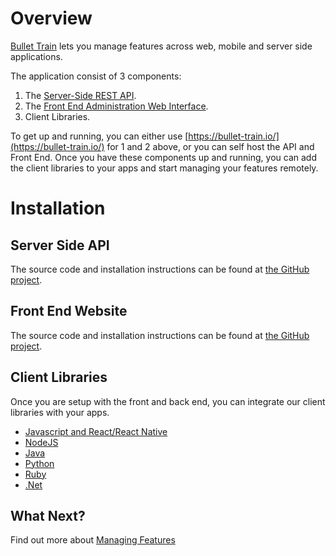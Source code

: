 # Overview 

[Bullet Train](https://bullet-train.io/) lets you manage features across web, mobile and server side applications.

The application consist of 3 components:

1. The [Server-Side REST API](https://github.com/SolidStateGroup/Bullet-Train-API).
2. The [Front End Administration Web Interface](https://github.com/SolidStateGroup/Bullet-Train-Frontend).
3. Client Libraries.

To get up and running, you can either use [https://bullet-train.io/](https://bullet-train.io/) for 1 and 2 above, or you can self host the API and Front End. Once you have these components up and running, you can add the client libraries to your apps and start managing your features remotely. 

# Installation

## Server Side API

The source code and installation instructions can be found at [the GitHub project](https://github.com/SolidStateGroup/Bullet-Train-API). 

## Front End Website

The source code and installation instructions can be found at [the GitHub project](https://github.com/SolidStateGroup/Bullet-Train-Frontend). 

## Client Libraries

Once you are setup with the front and back end, you can integrate our client libraries with your apps. 

* [Javascript and React/React Native](/clients/javascript.md) 
* [NodeJS](/clients/node.md) 
* [Java](/clients/java.md) 
* [Python](/clients/python.md) 
* [Ruby](/clients/ruby.md) 
* [.Net](/clients/dotnet.md) 

## What Next?  

Find out more about [Managing Features](managing-features.md)